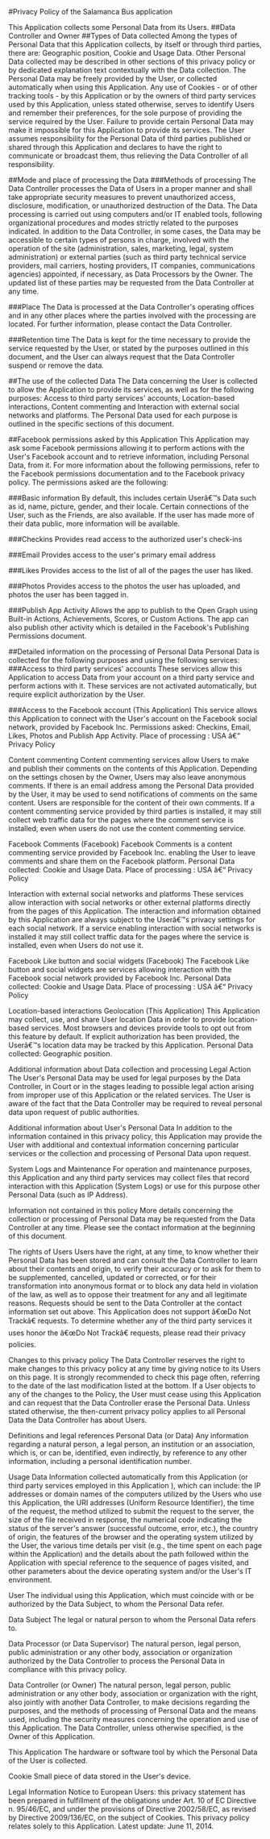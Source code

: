 #Privacy Policy of the Salamanca Bus application

This Application collects some Personal Data from its Users.
##Data Controller and Owner
##Types of Data collected
Among the types of Personal Data that this Application collects, by itself or through third parties, there are: Geographic position, Cookie and Usage Data. Other Personal Data collected may be described in other sections of this privacy policy or by dedicated explanation text contextually with the Data collection. The Personal Data may be freely provided by the User, or collected automatically when using this Application. Any use of Cookies - or of other tracking tools - by this Application or by the owners of third party services used by this Application, unless stated otherwise, serves to identify Users and remember their preferences, for the sole purpose of providing the service required by the User. Failure to provide certain Personal Data may make it impossible for this Application to provide its services. The User assumes responsibility for the Personal Data of third parties published or shared through this Application and declares to have the right to communicate or broadcast them, thus relieving the Data Controller of all responsibility.

##Mode and place of processing the Data
###Methods of processing
The Data Controller processes the Data of Users in a proper manner and shall take appropriate security measures to prevent unauthorized access, disclosure, modification, or unauthorized destruction of the Data. The Data processing is carried out using computers and/or IT enabled tools, following organizational procedures and modes strictly related to the purposes indicated. In addition to the Data Controller, in some cases, the Data may be accessible to certain types of persons in charge, involved with the operation of the site (administration, sales, marketing, legal, system administration) or external parties (such as third party technical service providers, mail carriers, hosting providers, IT companies, communications agencies) appointed, if necessary, as Data Processors by the Owner. The updated list of these parties may be requested from the Data Controller at any time.

###Place
The Data is processed at the Data Controller's operating offices and in any other places where the parties involved with the processing are located. For further information, please contact the Data Controller.

###Retention time
The Data is kept for the time necessary to provide the service requested by the User, or stated by the purposes outlined in this document, and the User can always request that the Data Controller suspend or remove the data.

##The use of the collected Data
The Data concerning the User is collected to allow the Application to provide its services, as well as for the following purposes: Access to third party services' accounts, Location-based interactions, Content commenting and Interaction with external social networks and platforms. The Personal Data used for each purpose is outlined in the specific sections of this document.

##Facebook permissions asked by this Application
This Application may ask some Facebook permissions allowing it to perform actions with the User's Facebook account and to retrieve information, including Personal Data, from it. For more information about the following permissions, refer to the Facebook permissions documentation and to the Facebook privacy policy. The permissions asked are the following:

###Basic information
By default, this includes certain Userâ€™s Data such as id, name, picture, gender, and their locale. Certain connections of the User, such as the Friends, are also available. If the user has made more of their data public, more information will be available.

###Checkins
Provides read access to the authorized user's check-ins

###Email
Provides access to the user's primary email address

###Likes
Provides access to the list of all of the pages the user has liked.

###Photos
Provides access to the photos the user has uploaded, and photos the user has been tagged in.

###Publish App Activity
Allows the app to publish to the Open Graph using Built-in Actions, Achievements, Scores, or Custom Actions. The app can also publish other activity which is detailed in the Facebook's Publishing Permissions document.

##Detailed information on the processing of Personal Data
Personal Data is collected for the following purposes and using the following services:
###Access to third party services' accounts
These services allow this Application to access Data from your account on a third party service and perform actions with it. These services are not activated automatically, but require explicit authorization by the User.

###Access to the Facebook account (This Application)
This service allows this Application to connect with the User's account on the Facebook social network, provided by Facebook Inc. Permissions asked: Checkins, Email, Likes, Photos and Publish App Activity. Place of processing : USA â€“ Privacy Policy

Content commenting
Content commenting services allow Users to make and publish their comments on the contents of this Application. Depending on the settings chosen by the Owner, Users may also leave anonymous comments. If there is an email address among the Personal Data provided by the User, it may be used to send notifications of comments on the same content. Users are responsible for the content of their own comments. If a content commenting service provided by third parties is installed, it may still collect web traffic data for the pages where the comment service is installed, even when users do not use the content commenting service.

Facebook Comments (Facebook)
Facebook Comments is a content commenting service provided by Facebook Inc. enabling the User to leave comments and share them on the Facebook platform. Personal Data collected: Cookie and Usage Data. Place of processing : USA â€“ Privacy Policy

Interaction with external social networks and platforms
These services allow interaction with social networks or other external platforms directly from the pages of this Application. The interaction and information obtained by this Application are always subject to the Userâ€™s privacy settings for each social network. If a service enabling interaction with social networks is installed it may still collect traffic data for the pages where the service is installed, even when Users do not use it.

Facebook Like button and social widgets (Facebook)
The Facebook Like button and social widgets are services allowing interaction with the Facebook social network provided by Facebook Inc. Personal Data collected: Cookie and Usage Data. Place of processing : USA â€“ Privacy Policy

Location-based interactions
Geolocation (This Application)
This Application may collect, use, and share User location Data in order to provide location-based services. Most browsers and devices provide tools to opt out from this feature by default. If explicit authorization has been provided, the Userâ€™s location data may be tracked by this Application. Personal Data collected: Geographic position.

Additional information about Data collection and processing
Legal Action
The User's Personal Data may be used for legal purposes by the Data Controller, in Court or in the stages leading to possible legal action arising from improper use of this Application or the related services. The User is aware of the fact that the Data Controller may be required to reveal personal data upon request of public authorities.

Additional information about User's Personal Data
In addition to the information contained in this privacy policy, this Application may provide the User with additional and contextual information concerning particular services or the collection and processing of Personal Data upon request.

System Logs and Maintenance
For operation and maintenance purposes, this Application and any third party services may collect files that record interaction with this Application (System Logs) or use for this purpose other Personal Data (such as IP Address).

Information not contained in this policy
More details concerning the collection or processing of Personal Data may be requested from the Data Controller at any time. Please see the contact information at the beginning of this document.

The rights of Users
Users have the right, at any time, to know whether their Personal Data has been stored and can consult the Data Controller to learn about their contents and origin, to verify their accuracy or to ask for them to be supplemented, cancelled, updated or corrected, or for their transformation into anonymous format or to block any data held in violation of the law, as well as to oppose their treatment for any and all legitimate reasons. Requests should be sent to the Data Controller at the contact information set out above. This Application does not support â€œDo Not Trackâ€ requests. To determine whether any of the third party services it uses honor the â€œDo Not Trackâ€ requests, please read their privacy policies.

Changes to this privacy policy
The Data Controller reserves the right to make changes to this privacy policy at any time by giving notice to its Users on this page. It is strongly recommended to check this page often, referring to the date of the last modification listed at the bottom. If a User objects to any of the changes to the Policy, the User must cease using this Application and can request that the Data Controller erase the Personal Data. Unless stated otherwise, the then-current privacy policy applies to all Personal Data the Data Controller has about Users.

Definitions and legal references
Personal Data (or Data)
Any information regarding a natural person, a legal person, an institution or an association, which is, or can be, identified, even indirectly, by reference to any other information, including a personal identification number.

Usage Data
Information collected automatically from this Application (or third party services employed in this Application ), which can include: the IP addresses or domain names of the computers utilized by the Users who use this Application, the URI addresses (Uniform Resource Identifier), the time of the request, the method utilized to submit the request to the server, the size of the file received in response, the numerical code indicating the status of the server's answer (successful outcome, error, etc.), the country of origin, the features of the browser and the operating system utilized by the User, the various time details per visit (e.g., the time spent on each page within the Application) and the details about the path followed within the Application with special reference to the sequence of pages visited, and other parameters about the device operating system and/or the User's IT environment.

User
The individual using this Application, which must coincide with or be authorized by the Data Subject, to whom the Personal Data refer.

Data Subject
The legal or natural person to whom the Personal Data refers to.

Data Processor (or Data Supervisor)
The natural person, legal person, public administration or any other body, association or organization authorized by the Data Controller to process the Personal Data in compliance with this privacy policy.

Data Controller (or Owner)
The natural person, legal person, public administration or any other body, association or organization with the right, also jointly with another Data Controller, to make decisions regarding the purposes, and the methods of processing of Personal Data and the means used, including the security measures concerning the operation and use of this Application. The Data Controller, unless otherwise specified, is the Owner of this Application.

This Application
The hardware or software tool by which the Personal Data of the User is collected.

Cookie
Small piece of data stored in the User's device.

Legal Information
Notice to European Users: this privacy statement has been prepared in fulfillment of the obligations under Art. 10 of EC Directive n. 95/46/EC, and under the provisions of Directive 2002/58/EC, as revised by Directive 2009/136/EC, on the subject of Cookies. This privacy policy relates solely to this Application. Latest update: June 11, 2014.
